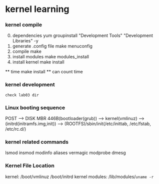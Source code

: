 # kernel learning
### kernel compile
0. dependencies
    yum groupinstall "Development Tools" "Development Libraries" -y
1. generate .config file
    make menuconfig
2. compile
    make
3. install modules
    make modules_install
4. install kernel
    make install

** time make install **
can count time

### kernel development
    check lab03 dir

### Linux booting sequence
POST --> DISK MBR 446B(bootloader(grub)) --> kernel(vmlinuz) --> (initrd(initramfs.img,init)) --> (ROOTFS)/sbin/init(/etc/inittab, /etc/fstab, /etc/rc.d/) 

### kernel related commands

lsmod
insmod
modinfo
aliases
vermagic
modprobe
dmesg

### Kernel File Location
kernel: 
    /boot/vmlinuz
    /boot/initrd
kernel modules:
    /lib/modules/`uname -r`



